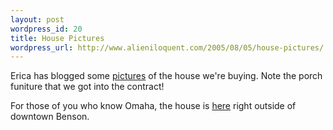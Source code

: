 ```yaml
---
layout: post
wordpress_id: 20
title: House Pictures
wordpress_url: http://www.alieniloquent.com/2005/08/05/house-pictures/
---
```

Erica has blogged some [pictures][1] of the house we're buying. Note the porch
funiture that we got into the contract!

For those of you who know Omaha, the house is [here][2] right outside of
downtown Benson.

   [1]: http://www.sperari.com/archives/2005/08/05/house-house-house/

   [2]: http://maps.google.com/maps?q=5844+Corby+St,+Omaha,+68104&spn=0.032290,0.057974&hl=en

